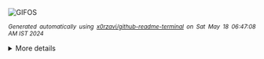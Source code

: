 <div align="justify">
<picture>
    <source media="(prefers-color-scheme: dark)" srcset="https://i.ibb.co/3CZK6Ss/output-gif.gif">
    <source media="(prefers-color-scheme: light)" srcset="https://i.ibb.co/3CZK6Ss/output-gif.gif">
    <img alt="GIFOS" src="https://i.ibb.co/3CZK6Ss/output-gif.gif">
</picture>

<sub><i>Generated automatically using [x0rzavi/github-readme-terminal](https://github.com/x0rzavi/github-readme-terminal) on Sat May 18 06:47:08 AM IST 2024</i></sub>

<details>
<summary>More details</summary>

</details>
</div>

<!-- Image deletion URL: https://ibb.co/z4vd9P5/981618589cd42e23acfa03f546b80bd9 -->